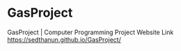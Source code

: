 # GasProject
GasProject | Computer Programming Project
Website Link https://sedthanun.github.io/GasProject/
